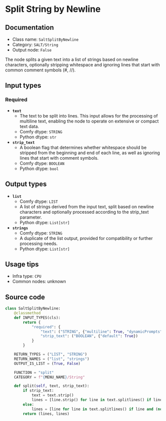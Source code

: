 # Split String by Newline
## Documentation
- Class name: `SaltSplitByNewline`
- Category: `SALT/String`
- Output node: `False`

The node splits a given text into a list of strings based on newline characters, optionally stripping whitespace and ignoring lines that start with common comment symbols (#, //).
## Input types
### Required
- **`text`**
    - The text to be split into lines. This input allows for the processing of multiline text, enabling the node to operate on extensive or compact text data.
    - Comfy dtype: `STRING`
    - Python dtype: `str`
- **`strip_text`**
    - A boolean flag that determines whether whitespace should be stripped from the beginning and end of each line, as well as ignoring lines that start with comment symbols.
    - Comfy dtype: `BOOLEAN`
    - Python dtype: `bool`
## Output types
- **`list`**
    - Comfy dtype: `LIST`
    - A list of strings derived from the input text, split based on newline characters and optionally processed according to the strip_text parameter.
    - Python dtype: `List[str]`
- **`strings`**
    - Comfy dtype: `STRING`
    - A duplicate of the list output, provided for compatibility or further processing needs.
    - Python dtype: `List[str]`
## Usage tips
- Infra type: `CPU`
- Common nodes: unknown


## Source code
```python
class SaltSplitByNewline:
    @classmethod
    def INPUT_TYPES(cls):
        return {
            "required": {
                "text": ("STRING", {"multiline": True, "dynamicPrompts": False}),
                "strip_text": ("BOOLEAN", {"default": True})
            }
        }

    RETURN_TYPES = ("LIST", "STRING")
    RETURN_NAMES = ("list", "strings")
    OUTPUT_IS_LIST = (True, False)

    FUNCTION = "split"
    CATEGORY = f"{MENU_NAME}/String"

    def split(self, text, strip_text):
        if strip_text:
            text = text.strip()
            lines = [line.strip() for line in text.splitlines() if line and (not line.strip().startswith("#") or not line.strip().startswith("//"))]
        else:
            lines = [line for line in text.splitlines() if line and (not line.strip().startswith("#") or not line.strip().startswith("//"))]
        return (lines, lines)

```
